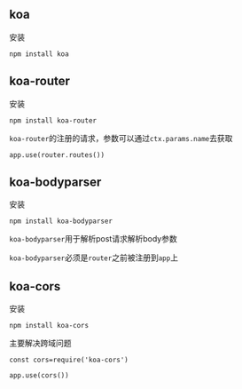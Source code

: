 ## koa

安装

```
npm install koa
```

## koa-router

安装

```
npm install koa-router
```

`koa-router`的注册的请求，参数可以通过`ctx.params.name`去获取

`app.use(router.routes())`

## koa-bodyparser

安装

```
npm install koa-bodyparser
```

`koa-bodyparser`用于解析post请求解析body参数

`koa-bodyparser`必须是`router`之前被注册到`app`上

## koa-cors

安装

```
npm install koa-cors
```

主要解决跨域问题

```
const cors=require('koa-cors')

app.use(cors())
```